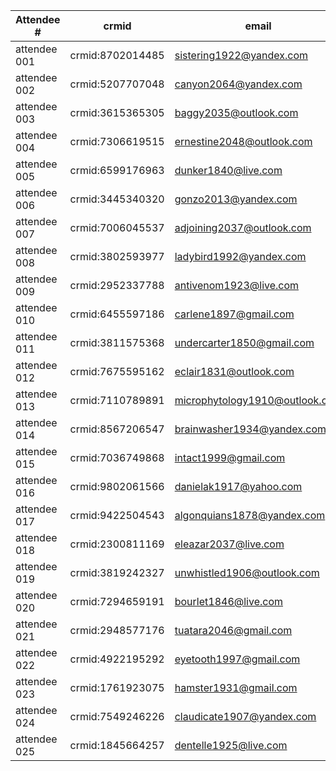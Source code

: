 | Attendee #     | crmid  | email  |
|------------|---|---|
| attendee 001 | crmid:8702014485 | sistering1922@yandex.com |
| attendee 002 | crmid:5207707048 | canyon2064@yandex.com |
| attendee 003 | crmid:3615365305 | baggy2035@outlook.com |
| attendee 004 | crmid:7306619515 | ernestine2048@outlook.com |
| attendee 005 | crmid:6599176963 | dunker1840@live.com |
| attendee 006 | crmid:3445340320 | gonzo2013@yandex.com |
| attendee 007 | crmid:7006045537 | adjoining2037@outlook.com |
| attendee 008 | crmid:3802593977 | ladybird1992@yandex.com |
| attendee 009 | crmid:2952337788 | antivenom1923@live.com |
| attendee 010 | crmid:6455597186 | carlene1897@gmail.com |
| attendee 011 | crmid:3811575368 | undercarter1850@gmail.com |
| attendee 012 | crmid:7675595162 | eclair1831@outlook.com |
| attendee 013 | crmid:7110789891 | microphytology1910@outlook.com |
| attendee 014 | crmid:8567206547 | brainwasher1934@yandex.com |
| attendee 015 | crmid:7036749868 | intact1999@gmail.com |
| attendee 016 | crmid:9802061566 | danielak1917@yahoo.com |
| attendee 017 | crmid:9422504543 | algonquians1878@yandex.com |
| attendee 018 | crmid:2300811169 | eleazar2037@live.com |
| attendee 019 | crmid:3819242327 | unwhistled1906@outlook.com |
| attendee 020 | crmid:7294659191 | bourlet1846@live.com |
| attendee 021 | crmid:2948577176 | tuatara2046@gmail.com |
| attendee 022 | crmid:4922195292 | eyetooth1997@gmail.com |
| attendee 023 | crmid:1761923075 | hamster1931@gmail.com |
| attendee 024 | crmid:7549246226 | claudicate1907@yandex.com |
| attendee 025 | crmid:1845664257 | dentelle1925@live.com |
